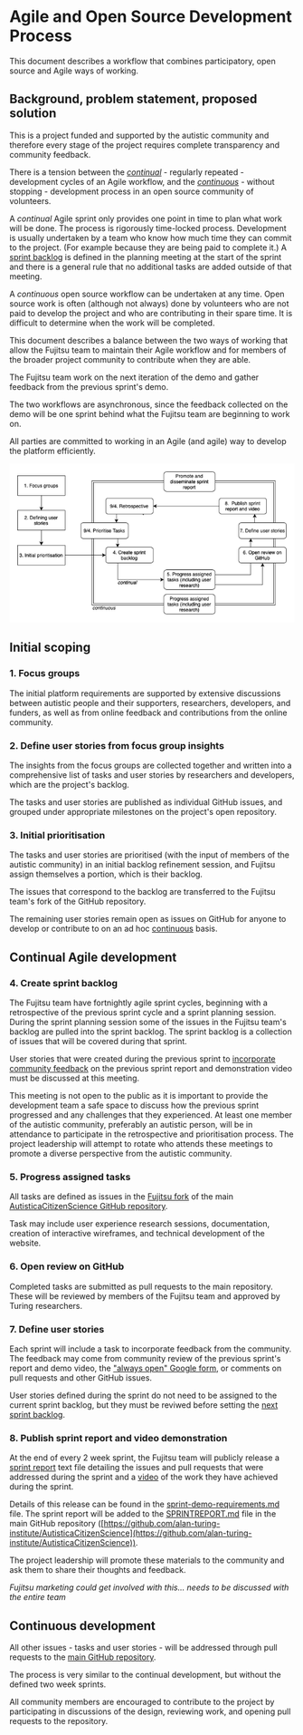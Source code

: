 # Agile and Open Source Development Process

This document describes a workflow that combines participatory, open source and Agile ways of working.

## Background, problem statement, proposed solution

This is a project funded and supported by the autistic community and therefore every stage of the project requires complete transparency and community feedback.

There is a tension between the [*continual*](https://en.wiktionary.org/wiki/continual) - regularly repeated - development cycles of an Agile workflow, and the [*continuous*](https://en.wiktionary.org/wiki/continuous) - without stopping - development process in an open source community of volunteers.

A *continual* Agile sprint only provides one point in time to plan what work will be done.
The process is rigorously time-locked process.
Development is usually undertaken by a team who know how much time they can commit to the project.
(For example because they are being paid to complete it.)
A [sprint backlog](https://www.mountaingoatsoftware.com/agile/scrum/scrum-tools/sprint-backlog) is defined in the planning meeting at the start of the sprint and there is a general rule that no additional tasks are added outside of that meeting.

A *continuous* open source workflow can be undertaken at any time.
Open source work is often (although not always) done by volunteers who are not paid to develop the project and who are contributing in their spare time.
It is difficult to determine when the work will be completed.

This document describes a balance between the two ways of working that allow the Fujitsu team to maintain their Agile workflow and for members of the broader project community to contribute when they are able.

The Fujitsu team work on the next iteration of the demo and gather feedback from the previous sprint's demo.

The two workflows are asynchronous, since the feedback collected on the demo will be one sprint behind what the Fujitsu team are beginning to work on.


All parties are committed to working in an Agile (and agile) way to develop the platform efficiently.

![](/images/agile-opensource-workflow.png)

## Initial scoping

### 1. Focus groups

The initial platform requirements are supported by extensive discussions between autistic people and their supporters, researchers, developers, and funders, as well as from online feedback and contributions from the online community.

### 2. Define user stories from focus group insights

The insights from the focus groups are collected together and written into a comprehensive list of tasks and user stories by researchers and developers, which are the project's backlog.

The tasks and user stories are published as individual GitHub issues, and grouped under appropriate milestones on the project's open repository.

### 3. Initial prioritisation

The tasks and user stories are prioritised (with the input of members of the autistic community) in an initial backlog refinement session, and Fujitsu assign themselves a portion, which is their backlog.

The issues that correspond to the backlog are transferred to the Fujitsu team's fork of the GitHub repository.

The remaining user stories remain open as issues on GitHub for anyone to develop or contribute to on an ad hoc [continuous](#continuous-development) basis.

## Continual Agile development

### 4. Create sprint backlog

The Fujitsu team have fortnightly agile sprint cycles, beginning with a retrospective of the previous sprint cycle and a sprint planning session.
During the sprint planning session some of the issues in the Fujitsu team's backlog are pulled into the sprint backlog.
The sprint backlog is a collection of issues that will be covered during that sprint.

User stories that were created during the previous sprint to [incorporate community feedback](#define-user-stories) on the previous sprint report and demonstration video must be discussed at this meeting.

This meeting is not open to the public as it is important to provide the development team a safe space to discuss how the previous sprint progressed and any challenges that they experienced.
At least one member of the autistic community, preferably an autistic person, will be in attendance to participate in the retrospective and prioritisation process.
The project leadership will attempt to rotate who attends these meetings to promote a diverse perspective from the autistic community.

### 5. Progress assigned tasks

All tasks are defined as issues in the [Fujitsu fork](https://github.com/fjAutisticaCitizenScience/AutisticaCitizenScience) of the main [AutisticaCitizenScience GitHub repository](https://github.com/alan-turing-institute/AutisticaCitizenScience).

Task may include user experience research sessions, documentation, creation of interactive wireframes, and technical development of the website.

### 6. Open review on GitHub

Completed tasks are submitted as pull requests to the main repository.
These will be reviewed by members of the Fujitsu team and approved by Turing researchers.

### 7. Define user stories

Each sprint will include a task to incorporate feedback from the community.
The feedback may come from community review of the previous sprint's report and demo video, the ["always open" Google form](https://bit.ly/AutisticaTuringCitSciForm), or comments on pull requests and other GitHub issues.

User stories defined during the sprint do not need to be assigned to the current sprint backlog, but they must be reviwed before setting the [next sprint backlog](#create-sprint-backlog).

### 8. Publish sprint report and video demonstration

At the end of every 2 week sprint, the Fujitsu team will publicly release a [sprint report](#sprint-report) text file detailing the issues and pull requests that were addressed during the sprint and a [video](#video) of the work they have achieved during the sprint.

Details of this release can be found in the [sprint-demo-requirements.md](project-management/sprint-demo-requirements.md) file.
The sprint report will be added to the [SPRINTREPORT.md](SPRINTREPORT.md) file in the main GitHub repository ([https://github.com/alan-turing-institute/AutisticaCitizenScience](https://github.com/alan-turing-institute/AutisticaCitizenScience)).

The project leadership will promote these materials to the community and ask them to share their thoughts and feedback.

*Fujitsu marketing could get involved with this... needs to be discussed with the entire team*

## Continuous development

All other issues - tasks and user stories - will be addressed through pull requests to the [main GitHub repository](https://github.com/alan-turing-institute/AutisticaCitizenScience).

The process is very similar to the continual development, but without the defined two week sprints.

All community members are encouraged to contribute to the project by participating in discussions of the design, reviewing work, and opening pull requests to the repository.